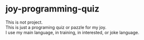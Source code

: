# joy-programming-quiz

This is not project.  
This is just a programing quiz or pazzle for my joy.  
I use my main language, in training, in interested, or joke language.
